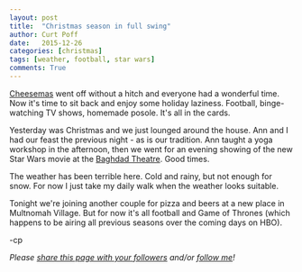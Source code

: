 ```yaml
---
layout: post
title:  "Christmas season in full swing"
author: Curt Poff
date:   2015-12-26
categories: [christmas]
tags: [weather, football, star wars]
comments: True
---
```


[Cheesemas](https://blog.curtpoff.com/cheesemas/) went off without a hitch and everyone had a wonderful time. Now it's time to sit back and enjoy some holiday laziness. Football, binge-watching TV shows, homemade posole. It's all in the cards.

<!--more-->

Yesterday was Christmas and we just lounged around the house. Ann and I had our feast the previous night - as is our tradition. Ann taught a yoga workshop in the afternoon, then we went for an evening showing of the new Star Wars movie at the [Baghdad Theatre](http://www.mcmenamins.com/219-bagdad-theater-pub-home). Good times.

The weather has been terrible here. Cold and rainy, but not enough for snow. For now I just take my daily walk when the weather looks suitable.

Tonight we're joining another couple for pizza and beers at a new place in Multnomah Village. But for now it's all football and Game of Thrones (which happens to be airing all previous seasons over the coming days on HBO).

-cp


*Please
<a href="https://twitter.com/intent/tweet?url={{ site.production_url }}{{ page.url }}&text={{ page.title }}&via=cpoff" 
   target="_blank">
  share this page with your followers</a> 
and/or 
<a href="https://twitter.com/cpoff">
  follow me</a>!*